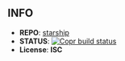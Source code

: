## INFO

- **REPO**: [starship](https://github.com/starship/starship)
- **STATUS**: [![Copr build status](https://copr.fedorainfracloud.org/coprs/clarlok/lost/package/starship/status_image/last_build.png)](https://copr.fedorainfracloud.org/coprs/clarlok/lost/package/starship/)
- **License**: **ISC**
